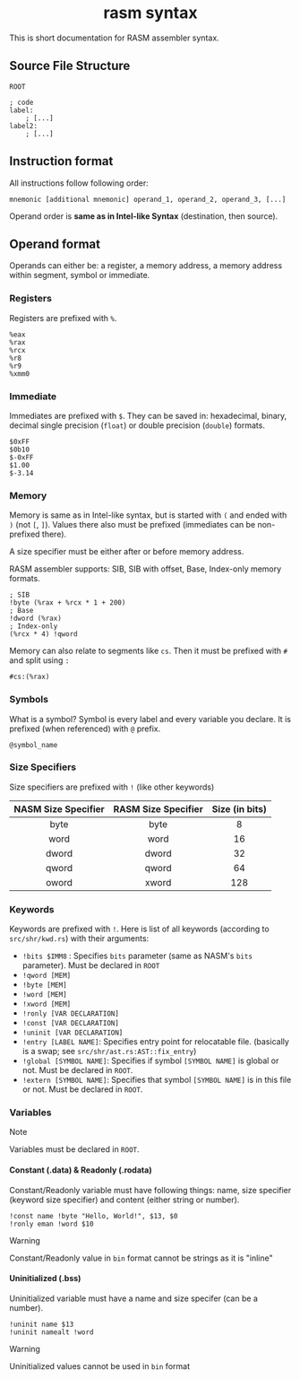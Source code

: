 <h1 align=center>rasm syntax</h1>

This is short documentation for RASM assembler syntax.

## Source File Structure

```
ROOT

; code
label:
    ; [...]
label2:
    ; [...]
```

## Instruction format

All instructions follow following order:

```
mnemonic [additional mnemonic] operand_1, operand_2, operand_3, [...]
```

Operand order is **same as in Intel-like Syntax** (destination, then source).

## Operand format

Operands can either be: a register, a memory address, a memory address within segment, symbol or immediate. 

### Registers

Registers are prefixed with `%`.

```
%eax
%rax
%rcx
%r8
%r9
%xmm0
```

### Immediate
    
Immediates are prefixed with `$`. They can be saved in: hexadecimal, binary, decimal
single precision (`float`) or double precision (`double`) formats.

```
$0xFF
$0b10
$-0xFF
$1.00
$-3.14
```

### Memory

Memory is same as in Intel-like syntax, but is started with `(` and ended with `)` (not `[`, `]`).
Values there also must be prefixed (immediates can be non-prefixed there).

A size specifier must be either after or before memory address.

RASM assembler supports: SIB, SIB with offset, Base, Index-only memory formats.

```
; SIB
!byte (%rax + %rcx * 1 + 200)
; Base
!dword (%rax)
; Index-only
(%rcx * 4) !qword
```

Memory can also relate to segments like `cs`. 
Then it must be prefixed with `#` and split using `:`

```
#cs:(%rax)
```

### Symbols

What is a symbol? Symbol is every label and every variable you declare. It is prefixed (when referenced) with `@` prefix.

```
@symbol_name
```

### Size Specifiers

Size specifiers are prefixed with `!` (like other keywords)

| NASM Size Specifier | RASM Size Specifier | Size (in bits) |
|:-------------------:|:-------------------:|:--------------:|
|       byte          |         byte        |        8       |
|       word          |         word        |        16      |
|      dword          |        dword        |        32      |
|      qword          |        qword        |        64      |
|      oword          |        xword        |        128     |

### Keywords

Keywords are prefixed with `!`.
Here is list of all keywords (according to `src/shr/kwd.rs`) with their arguments:
- `!bits $IMM8` : Specifies `bits` parameter (same as NASM's `bits` parameter).  Must be declared in `ROOT`
- `!qword [MEM]`
- `!byte [MEM]`
- `!word [MEM]`
- `!xword [MEM]`
- `!ronly [VAR DECLARATION]`
- `!const [VAR DECLARATION]`
- `!uninit [VAR DECLARATION]`
- `!entry [LABEL NAME]`: Specifies entry point for relocatable file. (basically is a swap; see `src/shr/ast.rs:AST::fix_entry`)
- `!global [SYMBOL NAME]`: Specifies if symbol `[SYMBOL NAME]` is global or not. Must be declared in `ROOT`.
- `!extern [SYMBOL NAME]`: Specifies that symbol `[SYMBOL NAME]` is in this file or not. Must be declared in `ROOT`.

### Variables

> [!NOTE]
> Variables must be declared in `ROOT`.

#### Constant (.data) & Readonly (.rodata)

Constant/Readonly variable must have following things: name, size specifier (keyword size specifier) 
and content (either string or number).

```
!const name !byte "Hello, World!", $13, $0
!ronly eman !word $10
```

> [!WARNING]
> Constant/Readonly value in `bin` format cannot be strings as it is "inline"

#### Uninitialized (.bss)

Uninitialized variable must have a name and size specifer (can be a number).

```
!uninit name $13
!uninit namealt !word
```

> [!WARNING]
> Uninitialized values cannot be used in `bin` format
